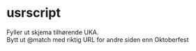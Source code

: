 # usrscript

Fyller ut skjema tilhørende UKA.  
Bytt ut @match med riktig URL for andre siden enn Oktoberfest
